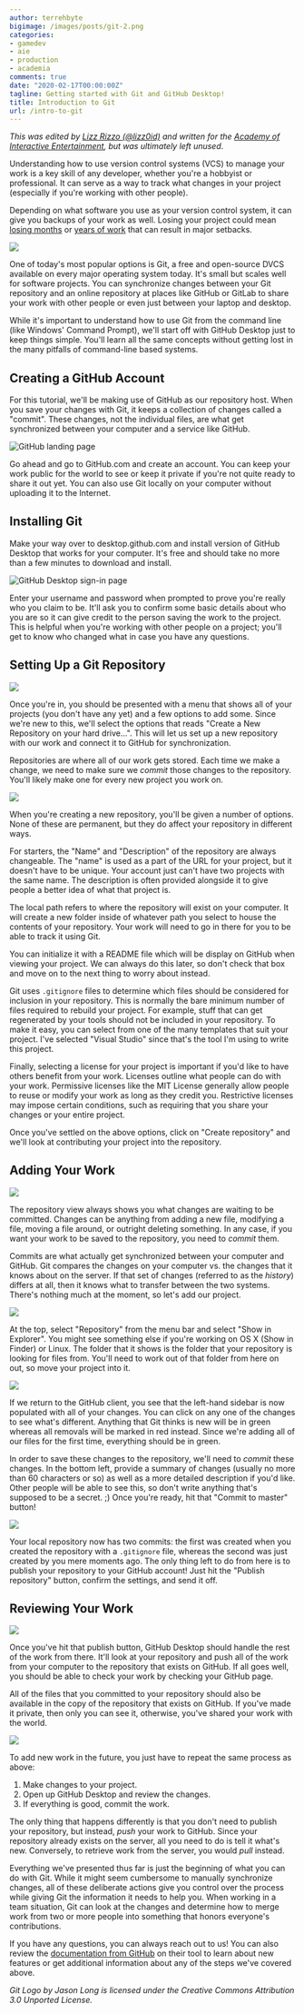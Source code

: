 ```yaml
---
author: terrehbyte
bigimage: /images/posts/git-2.png
categories:
- gamedev
- aie
- production
- academia
comments: true
date: "2020-02-17T00:00:00Z"
tagline: Getting started with Git and GitHub Desktop!
title: Introduction to Git
url: /intro-to-git
---
```


_This was edited by [Lizz Rizzo (@lizz0id)][lizz] and written for the
[Academy of Interactive Entertainment][aie], but was ultimately left unused_.

[lizz]:https://twitter.com/lizz0id
[aie]:https://aie.edu/

<!--start-summary-->

Understanding how to use version control systems (VCS) to manage your work is a
key skill of any developer, whether you're a hobbyist or professional. It can
serve as a way to track what changes in your project (especially if you're
working with other people).

Depending on what software you use as your version control system, it can give
you backups of your work as well. Losing your project could mean [losing
months][zom] or [years of work][ff] that can result in major setbacks.

![](/images/posts/git.png)

[zom]:https://www.pcgamer.com/project-zomboid-robbery-delays-latest-update-zomboid-will-come-back-stronger-says-dev/
[ff]:https://twitter.com/apzonerunner/status/1040497161237159936?lang=en

One of today's most popular options is Git, a free and open-source DVCS
available on every major operating system today. It's small but scales well for
software projects. You can synchronize changes between your Git repository and
an online repository at places like GitHub or GitLab to share your work with
other people or even just between your laptop and desktop.

While it's important to understand how to use Git from the command line (like
Windows' Command Prompt), we'll start off with GitHub Desktop just to keep
things simple. You'll learn all the same concepts without getting lost in the
many pitfalls of command-line based systems.

## Creating a GitHub Account

For this tutorial, we'll be making use of GitHub as our repository host. When
you save your changes with Git, it keeps a collection of changes called a
"commit". These changes, not the individual files, are what get synchronized
between your computer and a service like GitHub.

![GitHub landing page](/images/posts/git-1.png)

Go ahead and go to GitHub.com and create an account. You can keep your work
public for the world to see or keep it private if you're not quite ready to
share it out yet. You can also use Git locally on your computer without
uploading it to the Internet.

## Installing Git

Make your way over to desktop.github.com and install version of GitHub Desktop
that works for your computer. It's free and should take no more than a few
minutes to download and install.

![GitHub Desktop sign-in page](/images/posts/git-2.png)

Enter your username and password when prompted to prove you're really who you
claim to be. It'll ask you to confirm some basic details about who you are so
it can give credit to the person saving the work to the project. This is helpful
when you're working with other people on a project; you'll get to know who
changed what in case you have any questions.

## Setting Up a Git Repository

![](/images/posts/git-3.png)

Once you're in, you should be presented with a menu that shows all of your
projects (you don't have any yet) and a few options to add some. Since we're
new to this, we'll select the options that reads "Create a New Repository on
your hard drive...". This will let us set up a new repository with our work and
connect it to GitHub for synchronization.

Repositories are where all of our work gets stored. Each time we make a change,
we need to make sure we _commit_ those changes to the repository. You'll likely
make one for every new project you work on.

![](/images/posts/git-4.png)

When you're creating a new repository, you'll be given a number of options.
None of these are permanent, but they do affect your repository in different
ways.

For starters, the "Name" and "Description" of the repository are always
changeable. The "name" is used as a part of the URL for your project, but it
doesn't have to be unique. Your account just can't have two projects with the
same name. The description is often provided alongside it to give people a
better idea of what that project is.

The local path refers to where the repository will exist on your computer. It
will create a new folder inside of whatever path you select to house the
contents of your repository. Your work will need to go in there for you to be
able to track it using Git.

You can initialize it with a README file which will be display on GitHub when
viewing your project. We can always do this later, so don't check that box and
move on to the next thing to worry about instead.

Git uses `.gitignore` files to determine which files should be considered for
inclusion in your repository. This is normally the bare minimum number of files
required to rebuild your project. For example, stuff that can get regenerated by
your tools should not be included in your repository. To make it easy, you can
select from one of the many templates that suit your project. I've selected
"Visual Studio" since that's the tool I'm using to write this project.

Finally, selecting a license for your project is important if you'd like to have
others benefit from your work. Licenses outline what people can do with your
work. Permissive licenses like the MIT License generally allow people to reuse
or modify your work as long as they credit you. Restrictive licenses may impose
certain conditions, such as requiring that you share your changes or your
entire project.

Once you've settled on the above options, click on "Create repository" and we'll
look at contributing your project into the repository.

## Adding Your Work

![](/images/posts/git-5.png)

The repository view always shows you what changes are waiting to be committed.
Changes can be anything from adding a new file, modifying a file, moving a file
around, or outright deleting something. In any case, if you want your work to be
saved to the repository, you need to _commit_ them.

Commits are what actually get synchronized between your computer and GitHub. Git
compares the changes on your computer vs. the changes that it knows about on the
server. If that set of changes (referred to as the _history_) differs at all,
then it knows what to transfer between the two systems. There's nothing much
at the moment, so let's add our project.

![](/images/posts/git-6.png)

At the top, select "Repository" from the menu bar and select "Show in Explorer".
You might see something else if you're working on OS X (Show in Finder) or
Linux. The folder that it shows is the folder that your repository is looking
for files from. You'll need to work out of that folder from here on out, so move
your project into it.

![](/images/posts/git-7.png)

If we return to the GitHub client, you see that the left-hand sidebar is now
populated with all of your changes. You can click on any one of the changes to
see what's different. Anything that Git thinks is new will be in green whereas
all removals will be marked in red instead. Since we're adding all of our files
for the first time, everything should be in green.

In order to save these changes to the repository, we'll need to _commit_ these
changes. In the bottom left, provide a summary of changes (usually no more
than 60 characters or so) as well as a more detailed description if you'd like.
Other people will be able to see this, so don't write anything that's supposed
to be a secret. ;) Once you're ready, hit that "Commit to master" button!

![](/images/posts/git-8.png)

Your local repository now has two commits: the first was created when you
created the repository with a `.gitignore` file, whereas the second was just
created by you mere moments ago. The only thing left to do from here is to
publish your repository to your GitHub account! Just hit the "Publish
repository" button, confirm the settings, and send it off.

## Reviewing Your Work

![](/images/posts/git-9.png)

Once you've hit that publish button, GitHub Desktop should handle the rest of
the work from there. It'll look at your repository and push all of the work
from your computer to the repository that exists on GitHub. If all goes well,
you should be able to check your work by checking your GitHub page.

All of the files that you committed to your repository should also be available
in the copy of the repository that exists on GitHub. If you've made it private,
then only you can see it, otherwise, you've shared your work with the world.

![](/images/posts/git-10.png)

To add new work in the future, you just have to repeat the same process as
above:

1. Make changes to your project.
2. Open up GitHub Desktop and review the changes.
3. If everything is good, commit the work.

The only thing that happens differently is that you don't need to publish your
repository, but instead, _push_ your work to GitHub. Since your repository
already exists on the server, all you need to do is tell it what's new.
Conversely, to retrieve work from the server, you would _pull_ instead.

Everything we've presented thus far is just the beginning of what you can do
with Git. While it might seem cumbersome to manually synchronize changes, all
of these deliberate actions give you control over the process while giving Git
the information it needs to help you. When working in a team situation, Git can
look at the changes and determine how to merge work from two or more people
into something that honors everyone's contributions.

If you have any questions, you can always reach out to us! You can also review
the [documentation from GitHub][ghDocs] on their tool to learn about new
features or get additional information about any of the steps we've covered
above.

_Git Logo by Jason Long is licensed under the Creative Commons Attribution 3.0 Unported License._

[ghDocs]:https://help.github.com/en/desktop/contributing-to-projects